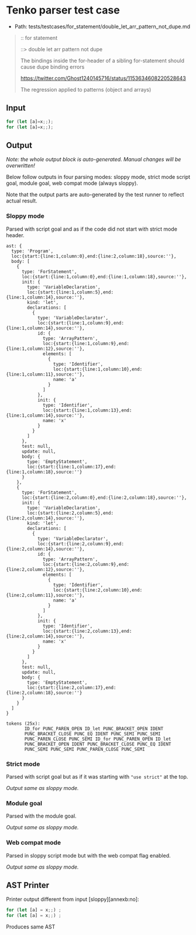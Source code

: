 # Tenko parser test case

- Path: tests/testcases/for_statement/double_let_arr_pattern_not_dupe.md

> :: for statement
>
> ::> double let arr pattern not dupe
>
> The bindings inside the for-header of a sibling for-statement should cause dupe binding errors
>
> https://twitter.com/Ghost1240145716/status/1153634608220528643
>
> The regression applied to patterns (object and arrays)

## Input

`````js
for (let [a]=x;;);
for (let [a]=x;;);
`````

## Output

_Note: the whole output block is auto-generated. Manual changes will be overwritten!_

Below follow outputs in four parsing modes: sloppy mode, strict mode script goal, module goal, web compat mode (always sloppy).

Note that the output parts are auto-generated by the test runner to reflect actual result.

### Sloppy mode

Parsed with script goal and as if the code did not start with strict mode header.

`````
ast: {
  type: 'Program',
  loc:{start:{line:1,column:0},end:{line:2,column:18},source:''},
  body: [
    {
      type: 'ForStatement',
      loc:{start:{line:1,column:0},end:{line:1,column:18},source:''},
      init: {
        type: 'VariableDeclaration',
        loc:{start:{line:1,column:5},end:{line:1,column:14},source:''},
        kind: 'let',
        declarations: [
          {
            type: 'VariableDeclarator',
            loc:{start:{line:1,column:9},end:{line:1,column:14},source:''},
            id: {
              type: 'ArrayPattern',
              loc:{start:{line:1,column:9},end:{line:1,column:12},source:''},
              elements: [
                {
                  type: 'Identifier',
                  loc:{start:{line:1,column:10},end:{line:1,column:11},source:''},
                  name: 'a'
                }
              ]
            },
            init: {
              type: 'Identifier',
              loc:{start:{line:1,column:13},end:{line:1,column:14},source:''},
              name: 'x'
            }
          }
        ]
      },
      test: null,
      update: null,
      body: {
        type: 'EmptyStatement',
        loc:{start:{line:1,column:17},end:{line:1,column:18},source:''}
      }
    },
    {
      type: 'ForStatement',
      loc:{start:{line:2,column:0},end:{line:2,column:18},source:''},
      init: {
        type: 'VariableDeclaration',
        loc:{start:{line:2,column:5},end:{line:2,column:14},source:''},
        kind: 'let',
        declarations: [
          {
            type: 'VariableDeclarator',
            loc:{start:{line:2,column:9},end:{line:2,column:14},source:''},
            id: {
              type: 'ArrayPattern',
              loc:{start:{line:2,column:9},end:{line:2,column:12},source:''},
              elements: [
                {
                  type: 'Identifier',
                  loc:{start:{line:2,column:10},end:{line:2,column:11},source:''},
                  name: 'a'
                }
              ]
            },
            init: {
              type: 'Identifier',
              loc:{start:{line:2,column:13},end:{line:2,column:14},source:''},
              name: 'x'
            }
          }
        ]
      },
      test: null,
      update: null,
      body: {
        type: 'EmptyStatement',
        loc:{start:{line:2,column:17},end:{line:2,column:18},source:''}
      }
    }
  ]
}

tokens (25x):
       ID_for PUNC_PAREN_OPEN ID_let PUNC_BRACKET_OPEN IDENT
       PUNC_BRACKET_CLOSE PUNC_EQ IDENT PUNC_SEMI PUNC_SEMI
       PUNC_PAREN_CLOSE PUNC_SEMI ID_for PUNC_PAREN_OPEN ID_let
       PUNC_BRACKET_OPEN IDENT PUNC_BRACKET_CLOSE PUNC_EQ IDENT
       PUNC_SEMI PUNC_SEMI PUNC_PAREN_CLOSE PUNC_SEMI
`````

### Strict mode

Parsed with script goal but as if it was starting with `"use strict"` at the top.

_Output same as sloppy mode._

### Module goal

Parsed with the module goal.

_Output same as sloppy mode._

### Web compat mode

Parsed in sloppy script mode but with the web compat flag enabled.

_Output same as sloppy mode._

## AST Printer

Printer output different from input [sloppy][annexb:no]:

````js
for (let [a] = x;;) ;
for (let [a] = x;;) ;
````

Produces same AST
